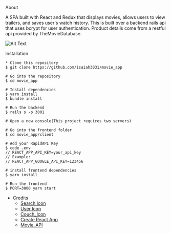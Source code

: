 About

A SPA built with React and Redux that displays movies, allows users to view trailers, and saves user's watch history. This is built over a backend rails api that uses bcrypt for user authentication. Product details come from a restful api provided by TheMovieDatabase. 
 
 ![Alt Text](https://media.giphy.com/media/yiiwJxt1Euk7EYTy4Z/giphy.gif)

Installation
```
* Clone this repository
$ git clone https://github.com/isaiah3031/movie_app

# Go into the repository
$ cd movie_app

# Install dependencies
$ yarn install
$ bundle install

# Run the backend 
$ rails s -p 3001

# Open a new console(This project requires two servers)

# Go into the frontend folder
$ cd movie_app/client

# Add your RapidAPI Key
$ code .env
// REACT_APP_API_KEY=your_api_key 
// Example:
// REACT_APP_GOOGLE_API_KEY=123456

# install frontend dependencies 
$ yarn install

# Run the frontend 
$ PORT=3000 yarn start
```

* Credits
    - [Search Icon](iconfinder.com)
    - [User Icon](iconfinder.com)
    - [Couch_Icon](https://www.flaticon.com/free-icon/armchair_4169217?term=couch&page=1&position=55&page=1&position=55&related_id=4169217&origin=search)
    - [Create React App](https://create-react-app.dev/)
    - [Movie_API](https://www.themoviedb.org/)
